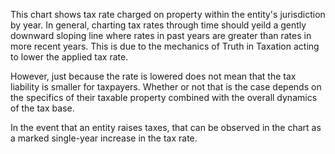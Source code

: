 This chart shows tax rate charged on property within the entity's jurisdiction by year. In general, charting tax rates through time should yeild a gently downward sloping line where rates in past years are greater than rates in more recent years. This is due to the mechanics of Truth in Taxation acting to lower the applied tax rate.

However, just because the rate is lowered does not mean that the tax liability is smaller for taxpayers. Whether or not that is the case depends on the specifics of their taxable property combined with the overall dynamics of the tax base.

In the event that an entity raises taxes, that can be observed in the chart as a marked single-year increase in the tax rate.
